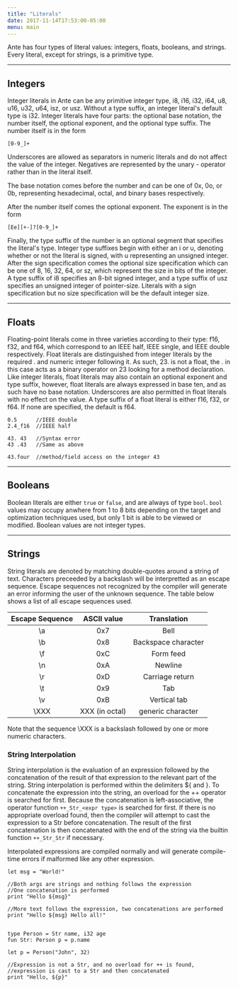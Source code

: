 ```yaml
---
title: "Literals"
date: 2017-11-14T17:53:00-05:00
menu: main
---
```


Ante has four types of literal values: integers, floats, booleans, and strings.  Every literal,
except for strings, is a primitive type.

---
## Integers

Integer literals in Ante can be any primitive integer type, i8, i16, i32, i64, u8, u16, u32, u64, isz, or usz.  Without a type suffix,
an integer literal's default type is i32.  Integer literals have four parts: the optional base notation, the number itself, the 
optional exponent, and the optional type suffix.  The number itself is in the form

```
[0-9_]+
```

Underscores are allowed as separators in numeric literals and do not affect the value of the integer.
Negatives are represented by the unary - operator rather than in the literal itself.

The base notation comes before the number and can be one of 0x, 0o, or 0b, representing hexadecimal, octal, and binary bases
respectively.

After the number itself comes the optional exponent.  The exponent is in the form

```
[Ee][+-]?[0-9_]+
```

Finally, the type suffix of the number is an optional segment that specifies the literal's type.
Integer type suffixes begin with either an i or u, denoting whether or not the literal is signed, with u representing an unsigned integer.
After the sign specification comes the optional size specification which can be one of 8, 16, 32, 64, or sz, which represent the size in
bits of the integer.  A type suffix of i8 specifies an 8-bit signed integer, and a type suffix of usz specifies an unsigned integer
of pointer-size.  Literals with a sign specification but no size specification will be the default integer size.

---
## Floats

Floating-point literals come in three varieties according to their type: f16, f32, and f64, which correspond to an IEEE half, IEEE single,
and IEEE double respectively.  Float literals are distinguished from integer literals by the required . and numeric integer following it.
As such, 23. is not a float, the . in this case acts as a binary operator on 23 looking for a method declaration.  Like integer literals,
float literals may also contain an optional exponent and type suffix, however, float literals are always expressed in base ten, and as
such have no base notation.  Underscores are also permitted in float literals with no effect on the value.  A type suffix of a float
literal is either f16, f32, or f64.  If none are specified, the default is f64.

```ante
0.5      //IEEE double
2.4_f16  //IEEE half

43. 43   //Syntax error
43 .43   //Same as above

43.four  //method/field access on the integer 43
```

---
## Booleans

Boolean literals are either `true` or `false`, and are always of type `bool`.  `bool` values may
occupy anwhere from 1 to 8 bits depending on the target and optimization techniques used, but only 1 bit is able to be viewed or modified.
Boolean values are not integer types.

---
## Strings

String literals are denoted by matching double-quotes around a string of text.  Characters preceeded by a backslash will be interpretted
as an escape sequence.  Escape sequences not recognized by the compiler will generate an error informing the user of the unknown sequence.
The table below shows a list of all escape sequences used.


| Escape Sequence | ASCII value    | Translation         |
|:---------------:|:--------------:|:-------------------:|
|    \a           | 0x7            | Bell                |
|    \b           | 0x8            | Backspace character |
|    \f           | 0xC            | Form feed           |
|    \n           | 0xA            | Newline             |
|    \r           | 0xD            | Carriage return     |
|    \t           | 0x9            | Tab                 |
|    \v           | 0xB            | Vertical tab        |
|    \XXX         | XXX (in octal) | generic character   |

Note that the sequence \XXX is a backslash followed by one or more numeric characters.

### String Interpolation

String interpolation is the evaluation of an expression followed by the concatenation of the
result of that expression to the relevant part of the string.  String interpolation is performed
within the delimiters ${ and }.  To concatenate the expression into the string, an overload for
the ++ operator is searched for first.  Because the concatenation is left-associative, the operator
function `++_Str_<expr type>` is searched for first.  If there is no
appropriate overload found, then the compiler will attempt to cast the expression to a Str before
concatenation.  The result of the first concatenation is then concatenated with the end of the string
via the builtin function `++_Str_Str` if necessary.

Interpolated expressions are compiled normally and will generate compile-time errors if malformed
like any other expression.

```ante
let msg = "World!"

//Both args are strings and nothing follows the expression
//One concatenation is performed
print "Hello ${msg}"

//More text follows the expression, two concatenations are performed
print "Hello ${msg} Hello all!"


type Person = Str name, i32 age
fun Str: Person p = p.name

let p = Person("John", 32)

//Expression is not a Str, and no overload for ++ is found,
//expression is cast to a Str and then concatenated
print "Hello, ${p}"
```
